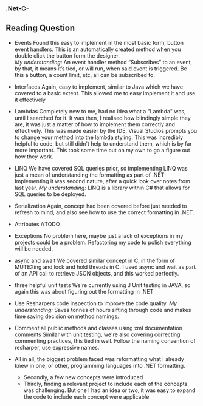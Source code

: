 ### .Net-C-

## Reading Question

* Events
Found this easy to implement in the most basic form, button event handlers. This is an automatically created method when you double click the button form the designer.  
_My understanding:_
	An event handler method “Subscribes” to an event, by that, it means it’s tied, or will run, when said event is triggered. Be this a button, a count limit, etc, all can be subscribed to.

* Interfaces
	Again, easy to implement, similar to Java which we have covered to a basic extent. This allowed me to easy implement it and use it effectively

* Lambdas
	Completely new to me, had no idea what a "Lambda" was, until I searched for it. It was then, I realised how blindingly simple they are, it was just a matter of how to implement them correctly and effectively.
This was made easier by the IDE, Visual Studios prompts you to change your method into the lambda styling. This was incredibly helpful to code, but still didn't help to understand them, which is by far more important. This took some time out on my own to go a figure out how they work.

* LINQ
	We have covered SQL queries prior, so implementing LINQ was just a mean of understanding the formatting as part of .NET
	Implementing it was second nature, after a quick look over notes from last year.
_My understanding:_
		LINQ is a library within C# that allows for SQL queries to be deployed.  

* Serialization
	Again, concept had been covered before just needed to refresh to mind, and also see how to use the correct formatting in .NET.

* Attributes
  //TODO	 

* Exceptions
	No problem here, maybe just a lack of exceptions in my projects could be a problem. 
	Refactoring my code to polish everything will be needed.

* async and await
	We covered similar concept in C, in the form of MUTEXing and lock and hold threads in C.
	I used async and wait as part of an API call to retrieve JSON objects, and this worked perfectly.

* three helpful unit tests
	We're currently using J Unit testing in JAVA, so again this was about figuring out the formatting in .NET 

* Use Resharpers code inspection to improve the code quality.
_My understanding:_ 
		Saves tonnes of hours sifting through code and makes time saving decision on method namings.

* Comment all public methods and classes using xml documentation comments
	 Similar with unit testing, we're also covering correcting commenting practices, this tied in well.
  Follow the naming convention of resharper, use expressive names.
	 

* All in all, the biggest problem faced was reformatting what I already knew in one, or other, programming languages into .NET formatting. 
  *  Secondly, a few new concepts were introduced 
  * Thirdly, finding a relevant project to include each of the concepts was challenging. But one I had an idea or two, it was easy to expand the code to include each concept were applicable
